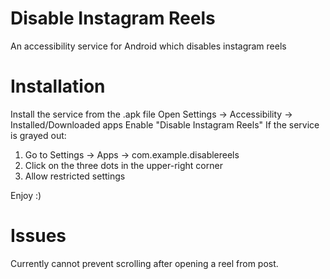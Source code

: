 # Disable Instagram Reels
An accessibility service for Android which disables instagram reels

# Installation
Install the service from the .apk file
Open Settings -> Accessibility -> Installed/Downloaded apps
Enable "Disable Instagram Reels"
If the service is grayed out:
  1) Go to Settings -> Apps -> com.example.disablereels
  2) Click on the three dots in the upper-right corner
  3) Allow restricted settings
     
Enjoy :)

# Issues
Currently cannot prevent scrolling after opening a reel from post.
